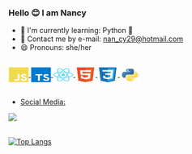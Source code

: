 ### Hello 😊 I am Nancy 

- 🌱 I'm currently learning: Python 🐍
- 📧 Contact me by e-mail: nan_cy29@hotmail.com
- 😄 Pronouns: she/her

<div style="display: inline_block"><br>
  <a href="https://github.com/nan-cyHH">
  <img align="center" alt="nan-cyHH-Js" height="30" width="40" src="https://raw.githubusercontent.com/devicons/devicon/master/icons/javascript/javascript-plain.svg">
  <img align="center" alt="nan-cyHH-Ts" height="30" width="40" src="https://raw.githubusercontent.com/devicons/devicon/master/icons/typescript/typescript-plain.svg">
  <img align="center" alt="nan-cyHH-React" height="30" width="40" src="https://raw.githubusercontent.com/devicons/devicon/master/icons/react/react-original.svg">
  <img align="center" alt="nan-cyHH-HTML" height="30" width="40" src="https://raw.githubusercontent.com/devicons/devicon/master/icons/html5/html5-original.svg">
  <img align="center" alt="nan-cyHH-CSS" height="30" width="40" src="https://raw.githubusercontent.com/devicons/devicon/master/icons/css3/css3-original.svg">
  <img align="center" alt="nan-cyHH-Python" height="30" width="40" src="https://raw.githubusercontent.com/devicons/devicon/master/icons/python/python-original.svg">
</div>
  
  ##
 - Social Media: 
<div> 
  <a href="https://www.linkedin.com/in/nancy-schaal-250374173/" target="_blank"><img src="https://img.shields.io/badge/-LinkedIn-%230077B5?style=for-the-badge&logo=linkedin&logoColor=white" target="_blank"></a> 
  
</div>

 ##

[![Top Langs](https://github-readme-stats.vercel.app/api/top-langs/?username=nan-cyHH)](https://github.com/nan-cyHH/github-readme-stats)
